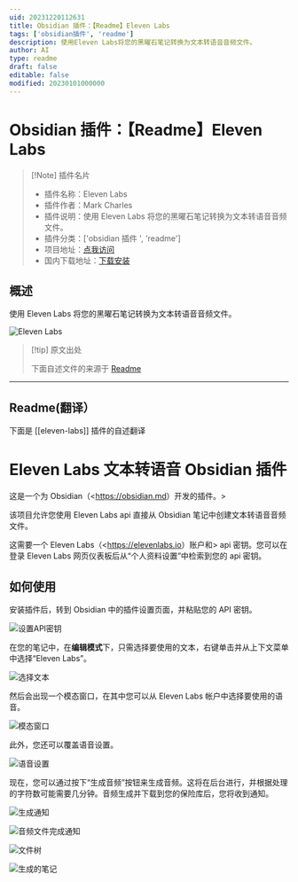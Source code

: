 ```yaml
---
uid: 20231220112631
title: Obsidian 插件：【Readme】Eleven Labs
tags: ['obsidian插件', 'readme']
description: 使用Eleven Labs将您的黑曜石笔记转换为文本转语音音频文件。
author: AI
type: readme
draft: false
editable: false
modified: 20230101000000
---
```


# Obsidian 插件：【Readme】Eleven Labs

> [!Note] 插件名片
> - 插件名称：Eleven Labs
> - 插件作者：Mark Charles
> - 插件说明：使用 Eleven Labs 将您的黑曜石笔记转换为文本转语音音频文件。
> - 插件分类：['obsidian 插件 ', 'readme']
> - 项目地址：[点我访问](https://github.com/veritas1/eleven-labs-obsidian-plugin)
> - 国内下载地址：[下载安装](https://pkmer.cn/products/plugin/pluginMarket/?eleven-labs)

## 概述

使用 Eleven Labs 将您的黑曜石笔记转换为文本转语音音频文件。

![Eleven Labs](https://cdn.pkmer.cn/covers/eleven-labs.png!pkmer)

> [!tip] 原文出处
>
>下面自述文件的来源于 [Readme](https://ghproxy.net/https://raw.githubusercontent.com/veritas1/eleven-labs-obsidian-plugin/main/README.md)

---

## Readme(翻译）

下面是 [[eleven-labs]] 插件的自述翻译

# Eleven Labs 文本转语音 Obsidian 插件

这是一个为 Obsidian（<<https://obsidian.md>）开发的插件。>

该项目允许您使用 Eleven Labs api 直接从 Obsidian 笔记中创建文本转语音音频文件。

这需要一个 Eleven Labs（<<https://elevenlabs.io>）账户和> api 密钥。您可以在登录 Eleven Labs 网页仪表板后从“个人资料设置”中检索到您的 api 密钥。

## 如何使用

安装插件后，转到 Obsidian 中的插件设置页面，并粘贴您的 API 密钥。

![设置API密钥](https://cdn.pkmer.cn/covers/eleven-labs_2_0.png!pkmer)

在您的笔记中，在**编辑模式**下，只需选择要使用的文本，右键单击并从上下文菜单中选择“Eleven Labs”。

![选择文本](https://cdn.pkmer.cn/covers/eleven-labs_2_1.png!pkmer)

然后会出现一个模态窗口，在其中您可以从 Eleven Labs 帐户中选择要使用的语音。

![模态窗口](https://cdn.pkmer.cn/covers/eleven-labs_2_2.png!pkmer)

此外，您还可以覆盖语音设置。

![语音设置](https://cdn.pkmer.cn/covers/eleven-labs_2_3.png!pkmer)

现在，您可以通过按下“生成音频”按钮来生成音频。这将在后台进行，并根据处理的字符数可能需要几分钟。音频生成并下载到您的保险库后，您将收到通知。

![生成通知](https://cdn.pkmer.cn/covers/eleven-labs_2_4.png!pkmer)

![音频文件完成通知](https://cdn.pkmer.cn/covers/eleven-labs_2_5.png!pkmer)

![文件树](https://cdn.pkmer.cn/covers/eleven-labs_2_6.png!pkmer)

![生成的笔记](https://cdn.pkmer.cn/covers/eleven-labs_2_7.png!pkmer)
